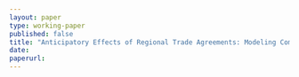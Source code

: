 ```yaml
---
layout: paper
type: working-paper
published: false
title: "Anticipatory Effects of Regional Trade Agreements: Modeling Complex Trade Relationships with Graph Convolutional Neural Networks"
date:
paperurl: 
---
```


<div id="tableauViz" style="margin-bottom: 1em"></div>
